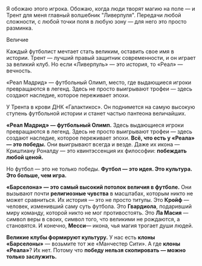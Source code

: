 Я обожаю этого игрока. Обожаю, когда люди творят магию на поле — и Трент для меня главный волшебник "Ливерпуля". Передачи любой сложности, с любой точки поля в любую зону — для него это просто разминка.

Величие

Каждый футболист мечтает стать великим, оставить свое имя в истории. Трент — лучший правый защитник современности, и он играет за великий клуб. Но если «Ливерпуль» — это история, то «Реал» — вечность.

«Реал Мадрид» — футбольный Олимп, место, где выдающиеся игроки превращаются в легенд. Здесь не просто выигрывают трофеи — здесь создают наследие, которое переживает эпохи.

У Трента в крови ДНК «Галактикос». Он поднимется на самую высокую ступень футбольной истории и станет частью пантеона величайших.

**«Реал Мадрид» — футбольный Олимп.** Здесь выдающиеся игроки превращаются в легенд. Здесь не просто выигрывают трофеи — здесь создают наследие, которое переживает эпохи. **Всё, что есть у «Реала» — это победы.** Они выигрывают всегда и везде. Даже их икона — Криштиану Роналду — это квинтэссенция их философии: **побеждать любой ценой.**

Но футбол — это не только победы. **Футбол — это идея. Это культура. Это больше, чем игра.**

**«Барселона» — это самый высокий потолок величия в футболе.** Они вызывают почти **религиозные чувства** в масштабах, которым никто не может сравниться. Их история — это не просто титулы. Это **Кройф** — человек, изменивший саму суть футбола. Это **Гвардиола**, подаривший миру команду, которой никто не мог противостоять. Это **Ла Масия** — символ веры в своих, символ того, что великими не рождаются, а становятся. И конечно, **Месси**— икона, чья магия трогает души людей.

**Великие клубы формируют культуру.** У нас есть **клоны «Барселоны»** — возьмите тот же «Манчестер Сити». А где **клоны «Реала»**? Их нет. Потому что **победу нельзя скопировать — можно только заслужить.**
